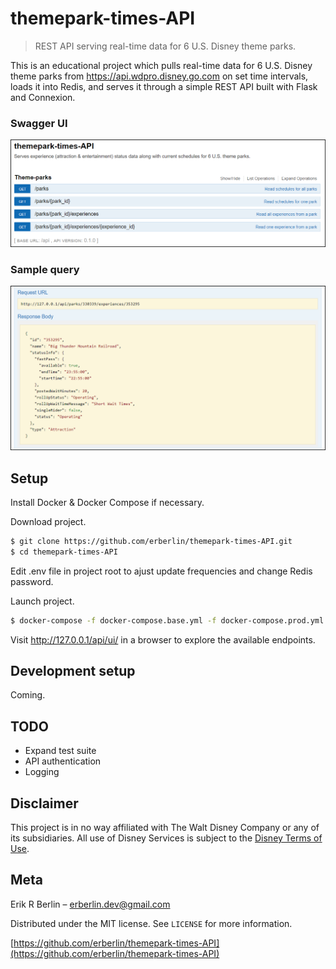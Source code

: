 # themepark-times-API
> REST API serving real-time data for 6 U.S. Disney theme parks.

This is an educational project which pulls real-time data for 6 U.S. Disney theme parks from https://api.wdpro.disney.go.com on set time intervals, loads it into Redis, and serves it through a simple REST API built with Flask and Connexion. 

### Swagger UI
![Swagger UI](screenshots/ui.PNG)

### Sample query
![Sample API query](screenshots/sample_query.PNG)

## Setup

Install Docker & Docker Compose if necessary.

Download project.
```sh
$ git clone https://github.com/erberlin/themepark-times-API.git
$ cd themepark-times-API
```

Edit .env file in project root to ajust update frequencies and change Redis password.

Launch project.
```sh
$ docker-compose -f docker-compose.base.yml -f docker-compose.prod.yml up
```

Visit http://127.0.0.1/api/ui/ in a browser to explore the available endpoints.

## Development setup

Coming.

## TODO
* Expand test suite
* API authentication
* Logging

## Disclaimer
This project is in no way affiliated with The Walt Disney Company or any of its subsidiaries. All use of Disney Services is subject to the [Disney Terms of Use](https://disneytermsofuse.com).

## Meta

Erik R Berlin – erberlin.dev@gmail.com

Distributed under the MIT license. See ``LICENSE`` for more information.

[https://github.com/erberlin/themepark-times-API](https://github.com/erberlin/themepark-times-API)